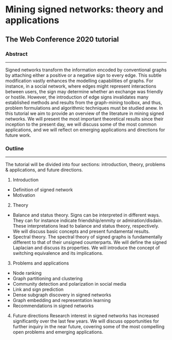 # Mining signed networks: theory and applications
## The Web Conference 2020 tutorial

### Abstract
---
Signed networks transform the information encoded by conventional graphs by attaching either a positive or a negative sign to every edge. This subtle modification vastly enhances the modelling capabilities of graphs. For instance, in a social network, where edges might represent interactions between users, the sign may determine whether an exchange was friendly or hostile. However, the introduction of edge signs invalidates many established methods and results from the graph-mining toolbox, and thus, problem formulations and algorithmic techniques must be studied anew. In this tutorial we aim to provide an overview of the literature in mining signed networks. We will present the most important theoretical results since their inception to the present day, we will discuss some of the most common applications, and we will reflect on emerging applications and directions for future work.

### Outline
---
The tutorial will be divided into four sections: introduction, theory, problems & applications, and future directions.

1. Introduction
  * Definition of signed network
  * Motivation

2. Theory
  * Balance and status theory. Signs can be interpreted in different ways. They can for instance indicate friendship/enmity or admiration/disdain. These interpretations lead to balance and status theory, respectively. We will discuss basic concepts and present fundamental results.
  * Spectral theory. The spectral theory of signed graphs is fundamentally different to that of their unsigned counterparts. We will define the signed Laplacian and discuss its properties. We will introduce the concept of switching equivalence and its implications.

3. Problems and applications
  * Node ranking
  * Graph partitioning and clustering
  * Community detection and polarization in social media
  * Link and sign prediction
  * Dense subgraph discovery in signed networks
  * Graph embedding and representation learning
  * Recommendations in signed networks

4. Future directions
Research interest in signed networks has increased significantly over the last few years. We will discuss opportunities for further inquiry in the near future, covering some of the most compelling open problems and emerging applications.
